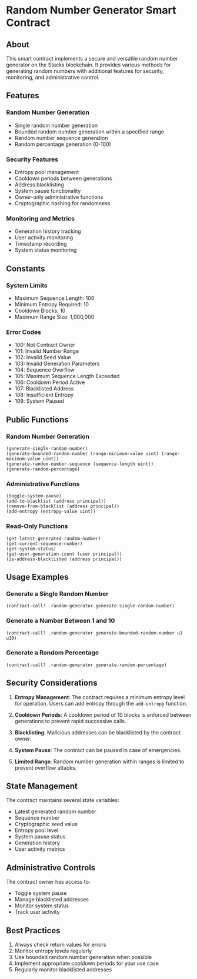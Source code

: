 # Random Number Generator Smart Contract

## About
This smart contract implements a secure and versatile random number generator on the Stacks blockchain. It provides various methods for generating random numbers with additional features for security, monitoring, and administrative control.

## Features

### Random Number Generation
- Single random number generation
- Bounded random number generation within a specified range
- Random number sequence generation
- Random percentage generation (0-100)

### Security Features
- Entropy pool management
- Cooldown periods between generations
- Address blacklisting
- System pause functionality
- Owner-only administrative functions
- Cryptographic hashing for randomness

### Monitoring and Metrics
- Generation history tracking
- User activity monitoring
- Timestamp recording
- System status monitoring

## Constants

### System Limits
- Maximum Sequence Length: 100
- Minimum Entropy Required: 10
- Cooldown Blocks: 10
- Maximum Range Size: 1,000,000

### Error Codes
- 100: Not Contract Owner
- 101: Invalid Number Range
- 102: Invalid Seed Value
- 103: Invalid Generation Parameters
- 104: Sequence Overflow
- 105: Maximum Sequence Length Exceeded
- 106: Cooldown Period Active
- 107: Blacklisted Address
- 108: Insufficient Entropy
- 109: System Paused

## Public Functions

### Random Number Generation
```clarity
(generate-single-random-number)
(generate-bounded-random-number (range-minimum-value uint) (range-maximum-value uint))
(generate-random-number-sequence (sequence-length uint))
(generate-random-percentage)
```

### Administrative Functions
```clarity
(toggle-system-pause)
(add-to-blacklist (address principal))
(remove-from-blacklist (address principal))
(add-entropy (entropy-value uint))
```

### Read-Only Functions
```clarity
(get-latest-generated-random-number)
(get-current-sequence-number)
(get-system-status)
(get-user-generation-count (user principal))
(is-address-blacklisted (address principal))
```

## Usage Examples

### Generate a Single Random Number
```clarity
(contract-call? .random-generator generate-single-random-number)
```

### Generate a Number Between 1 and 10
```clarity
(contract-call? .random-generator generate-bounded-random-number u1 u10)
```

### Generate a Random Percentage
```clarity
(contract-call? .random-generator generate-random-percentage)
```

## Security Considerations

1. **Entropy Management**: The contract requires a minimum entropy level for operation. Users can add entropy through the `add-entropy` function.

2. **Cooldown Periods**: A cooldown period of 10 blocks is enforced between generations to prevent rapid successive calls.

3. **Blacklisting**: Malicious addresses can be blacklisted by the contract owner.

4. **System Pause**: The contract can be paused in case of emergencies.

5. **Limited Range**: Random number generation within ranges is limited to prevent overflow attacks.

## State Management

The contract maintains several state variables:
- Latest generated random number
- Sequence number
- Cryptographic seed value
- Entropy pool level
- System pause status
- Generation history
- User activity metrics

## Administrative Controls

The contract owner has access to:
- Toggle system pause
- Manage blacklisted addresses
- Monitor system status
- Track user activity

## Best Practices

1. Always check return values for errors
2. Monitor entropy levels regularly
3. Use bounded random number generation when possible
4. Implement appropriate cooldown periods for your use case
5. Regularly monitor blacklisted addresses